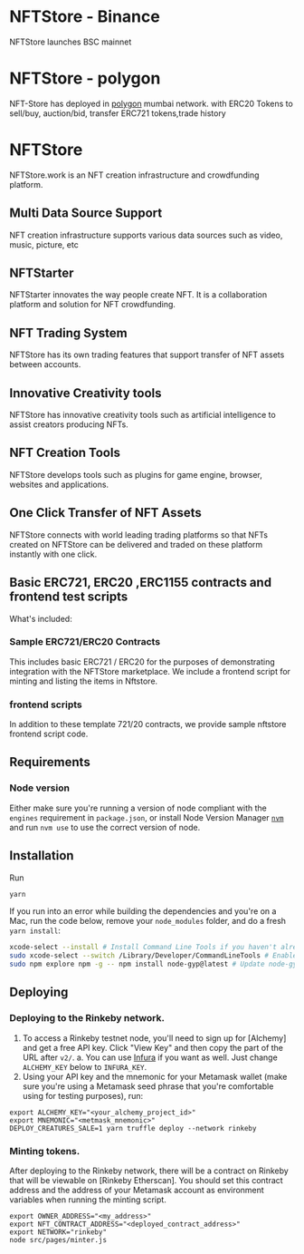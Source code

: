 
# NFTStore - Binance
NFTStore launches BSC mainnet

# NFTStore - polygon

NFT-Store has deployed in [polygon](https://polygon.technology)  mumbai network.
with  ERC20 Tokens to sell/buy, auction/bid, transfer ERC721 tokens,trade history

# NFTStore 

NFTStore.work is an NFT creation infrastructure and crowdfunding platform.

## Multi Data Source Support

NFT creation infrastructure supports various data sources such as video, music, picture, etc

## NFTStarter

NFTStarter innovates the way people create NFT. It is a collaboration platform and solution for NFT crowdfunding.

## NFT Trading System

NFTStore has its own trading features that support transfer of NFT assets between accounts.


## Innovative Creativity tools

NFTStore has innovative creativity tools such as artificial intelligence to assist creators producing NFTs.

## NFT Creation Tools

NFTStore develops tools such as plugins for game engine, browser, websites and applications.

## One Click Transfer of NFT Assets

NFTStore connects with world leading trading platforms so that NFTs created on NFTStore can be delivered and traded on these platform instantly with one click.

## Basic ERC721, ERC20 ,ERC1155 contracts and  frontend test scripts

What's included:

### Sample ERC721/ERC20 Contracts

This includes basic ERC721 / ERC20 for the purposes of demonstrating integration with the NFTStore marketplace. We include a frontend script for minting and listing the items in Nftstore.

### frontend scripts

In addition to these template 721/20 contracts, we provide sample nftstore frontend script code.

## Requirements

### Node version

Either make sure you're running a version of node compliant with the `engines` requirement in `package.json`, or install Node Version Manager [`nvm`](https://github.com/creationix/nvm) and run `nvm use` to use the correct version of node.

## Installation

Run

```bash
yarn
```

If you run into an error while building the dependencies and you're on a Mac, run the code below, remove your `node_modules` folder, and do a fresh `yarn install`:

```bash
xcode-select --install # Install Command Line Tools if you haven't already.
sudo xcode-select --switch /Library/Developer/CommandLineTools # Enable command line tools
sudo npm explore npm -g -- npm install node-gyp@latest # Update node-gyp
```

## Deploying

### Deploying to the Rinkeby network.

1. To access a Rinkeby testnet node, you'll need to sign up for [Alchemy] and get a free API key. Click "View Key" and then copy the part of the URL after `v2/`.
   a. You can use [Infura](https://infura.io) if you want as well. Just change `ALCHEMY_KEY` below to `INFURA_KEY`.
2. Using your API key and the mnemonic for your Metamask wallet (make sure you're using a Metamask seed phrase that you're comfortable using for testing purposes), run:

```
export ALCHEMY_KEY="<your_alchemy_project_id>"
export MNEMONIC="<metmask_mnemonic>"
DEPLOY_CREATURES_SALE=1 yarn truffle deploy --network rinkeby
```

### Minting tokens.

After deploying to the Rinkeby network, there will be a contract on Rinkeby that will be viewable on [Rinkeby Etherscan]. You should set this contract address and the address of your Metamask account as environment variables when running the minting script. 

```
export OWNER_ADDRESS="<my_address>"
export NFT_CONTRACT_ADDRESS="<deployed_contract_address>"
export NETWORK="rinkeby"
node src/pages/minter.js
```

